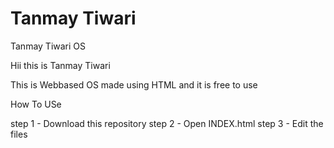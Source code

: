 # Tanmay Tiwari
Tanmay Tiwari OS


Hii this is Tanmay Tiwari

This is Webbased OS made using HTML 
and it is free to use 

How To USe

step 1 - Download this repository 
step 2 - Open INDEX.html
step 3 - Edit the files
